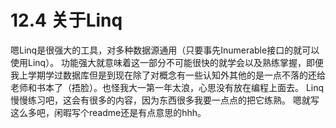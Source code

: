# 12.4 关于Linq
嗯Linq是很强大的工具，对多种数据源通用（只要事先Inumerable接口的就可以使用Linq）。
功能强大就意味着这一部分不可能很快的就学会以及熟练掌握，即便我上学期学过数据库但是到现在除了对概念有一些认知外其他的是一点不落的还给老师和书本了（捂脸）。也怪我大一第一年太浪，心思没有放在编程上面去。
Linq慢慢练习吧，这会有很多的内容，因为东西很多我要一点点的把它练熟。
嗯就写这么多吧，闲暇写个readme还是有点意思的hhh。